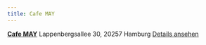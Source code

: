 ```yaml
---
title: Cafe MAY
---
```

**[Cafe MAY](http://4sq.com/7F0mr1)** Lappenbergsallee 30, 20257 Hamburg
[Details ansehen](http://4sq.com/7F0mr1)